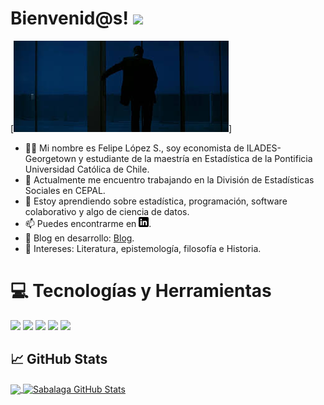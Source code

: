 # Bienvenid@s! <img src="https://i.imgur.com/E9EHO5l.gif" width="40px">
[![Header](https://raw.githubusercontent.com/sabalaga/sabalaga/main/header.jpg "Header")]

- 🤝🏼 Mi nombre es Felipe López S., soy economista de ILADES-Georgetown y estudiante de la maestría en Estadística de la Pontificia Universidad Católica de Chile.
- 🔭 Actualmente me encuentro trabajando en la División de Estadísticas Sociales en CEPAL. 
- 🌱 Estoy aprendiendo sobre estadística, programación, software colaborativo y algo de ciencia de datos. 
- 📫 Puedes encontrarme en [![LinkedIn][1.1]][1].
- 📰 Blog en desarrollo: [Blog](https://sabalaga.github.io/blog/).
- 🤔 Intereses: Literatura, epistemología, filosofía e Historia. 

# 💻 Tecnologías y Herramientas

![](https://img.shields.io/badge/Code-R-informational?style=flat&logo=r&logoColor=white&color=2bbc8a)
![](https://img.shields.io/badge/Code-STATA-informational?style=flat&logo=stata&logoColor=white&color=2bbc8a)
![](https://img.shields.io/badge/Code-Python-informational?style=flat&logo=python&logoColor=white&color=2bbc8a)
![](https://img.shields.io/badge/Code-LaTeX-informational?style=flat&logo=latex&logoColor=white&color=2bbc8a)
![](https://img.shields.io/badge/Tools-Office-informational?style=flat&logo=microsoft&logoColor=white&color=2bbc8a)

## &#x1f4c8; GitHub Stats

<a href="https://github.com/sabalaga/sabalaga">
  <img align="center" src="https://github-readme-stats.vercel.app/api/top-langs/?username=sabalaga&hide=javascript,css,html&title_color=ffffff&text_color=c9cacc&icon_color=2bbc8a&bg_color=1d1f21" />
</a>

<a href="https://github.com/sabalaga/sabalaga">
  <img align="center" src="https://github-readme-stats.vercel.app/api?username=sabalaga&show_icons=true&line_height=27&count_private=true&title_color=ffffff&text_color=c9cacc&icon_color=2bbc8a&bg_color=1d1f21" alt="Sabalaga GitHub Stats" />
</a>


<!-- links to social media icons -->
[1.1]: https://raw.githubusercontent.com/sabalaga/sabalaga/main/linkedin-3-16.png
<!-- links to your social media accounts -->
[1]: https://www.linkedin.com/in/felipelopezsab/
<!--
**sabalaga/sabalaga** is a ✨ _special_ ✨ repository because its `README.md` (this file) appears on your GitHub profile.

Here are some ideas to get you started:

- 🔭 I’m currently working on ...
- 🌱 I’m currently learning ...
- 👯 I’m looking to collaborate on ...
- 🤔 I’m looking for help with ...
- 💬 Ask me about ...
- 📫 How to reach me: ...
- 😄 Pronouns: ...
- ⚡ Fun fact: ...
-->
